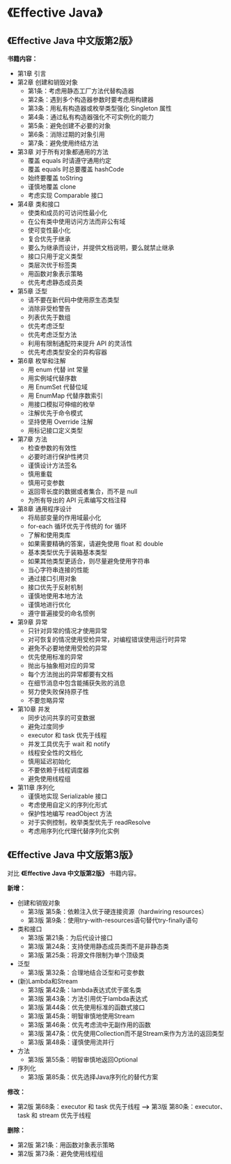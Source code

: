 # 《Effective Java》

## 《Effective Java 中文版第2版》

**书籍内容：**

- 第1章 引言
- 第2章 创建和销毁对象
  - 第1条：考虑用静态工厂方法代替构造器
  - 第2条：遇到多个构造器参数时要考虑用构建器
  - 第3条：用私有构造器或枚举类型强化 Singleton 属性
  - 第4条：通过私有构造器强化不可实例化的能力
  - 第5条：避免创建不必要的对象
  - 第6条：消除过期的对象引用
  - 第7条：避免使用终结方法
- 第3章 对于所有对象都通用的方法
  - 覆盖 equals 时请遵守通用约定
  - 覆盖 equals 时总要覆盖 hashCode
  - 始终要覆盖 toString
  - 谨慎地覆盖 clone
  - 考虑实现 Comparable 接口
- 第4章 类和接口
  - 使类和成员的可访问性最小化
  - 在公有类中使用访问方法而非公有域
  - 使可变性最小化
  - 复合优先于继承
  - 要么为继承而设计，并提供文档说明，要么就禁止继承
  - 接口只用于定义类型
  - 类层次优于标签类
  - 用函数对象表示策略
  - 优先考虑静态成员类
- 第5章 泛型
  - 请不要在新代码中使用原生态类型
  - 消除非受检警告
  - 列表优先于数组
  - 优先考虑泛型
  - 优先考虑泛型方法
  - 利用有限制通配符来提升 API 的灵活性
  - 优先考虑类型安全的异构容器
- 第6章 枚举和注解
  - 用 enum 代替 int 常量
  - 用实例域代替序数
  - 用 EnumSet 代替位域
  - 用 EnumMap 代替序数索引
  - 用接口模拟可伸缩的枚举
  - 注解优先于命令模式
  - 坚持使用 Override 注解
  - 用标记接口定义类型
- 第7章 方法
  - 检查参数的有效性
  - 必要时进行保护性拷贝
  - 谨慎设计方法签名
  - 慎用重载
  - 慎用可变参数
  - 返回零长度的数据或者集合，而不是 null
  - 为所有导出的 API 元素编写文档注释
- 第8章 通用程序设计
  - 将局部变量的作用域最小化
  - for-each 循环优先于传统的 for 循环
  - 了解和使用类库
  - 如果需要精确的答案，请避免使用 float 和 double
  - 基本类型优先于装箱基本类型
  - 如果其他类型更适合，则尽量避免使用字符串
  - 当心字符串连接的性能
  - 通过接口引用对象
  - 接口优先于反射机制
  - 谨慎地使用本地方法
  - 谨慎地进行优化
  - 遵守普遍接受的命名惯例
- 第9章 异常
  - 只针对异常的情况才使用异常
  - 对可恢复的情况使用受检异常，对编程错误使用运行时异常
  - 避免不必要地使用受检的异常
  - 优先使用标准的异常
  - 抛出与抽象相对应的异常
  - 每个方法抛出的异常都要有文档
  - 在细节消息中包含能捕获失败的消息
  - 努力使失败保持原子性
  - 不要忽略异常
- 第10章 并发
  - 同步访问共享的可变数据
  - 避免过度同步
  - executor 和 task 优先于线程
  - 并发工具优先于 wait 和 notify
  - 线程安全性的文档化
  - 慎用延迟初始化
  - 不要依赖于线程调度器
  - 避免使用线程组
- 第11章 序列化
  - 谨慎地实现 Serializable 接口
  - 考虑使用自定义的序列化形式
  - 保护性地编写 readObject 方法
  - 对于实例控制，枚举类型优先于 readResolve
  - 考虑用序列化代理代替序列化实例

## 《Effective Java 中文版第3版》

对比 **《Effective Java 中文版第2版》** 书籍内容。

**新增：**

- 创建和销毁对象
  - 第3版 第5条：依赖注入优于硬连接资源（hardwiring resources）
  - 第3版 第9条：使用try-with-resources语句替代try-finally语句
- 类和接口
  - 第3版 第21条：为后代设计接口
  - 第3版 第24条：支持使用静态成员类而不是非静态类
  - 第3版 第25条：将源文件限制为单个顶级类
- 泛型
  - 第3版 第32条：合理地结合泛型和可变参数
- (新)Lambda和Stream
  - 第3版 第42条：lambda表达式优于匿名类
  - 第3版 第43条：方法引用优于lambda表达式
  - 第3版 第44条：优先使用标准的函数式接口
  - 第3版 第45条：明智审慎地使用Stream
  - 第3版 第46条：优先考虑流中无副作用的函数
  - 第3版 第47条：优先使用Collection而不是Stream来作为方法的返回类型
  - 第3版 第48条：谨慎使用流并行
- 方法
  - 第3版 第55条：明智审慎地返回Optional
- 序列化
  - 第3版 第85条：优先选择Java序列化的替代方案

**修改：**

- 第2版 第68条：executor 和 task 优先于线程  **-->** 第3版 第80条：executor、task 和 stream 优先于线程

**删除：**

- 第2版 第21条：用函数对象表示策略
- 第2版 第73条：避免使用线程组
